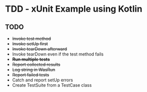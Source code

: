 # TDD - xUnit Example using Kotlin

## TODO

- ~~Invoke test method~~
- ~~Invoke setUp first~~
- ~~Invoke tearDown afterward~~
- Invoke tearDown even if the test method fails
- ~~**Run multiple tests**~~
- ~~Report collected results~~
- ~~Log string in WasRun~~
- ~~Report failed tests~~
- Catch and report setUp errors
- Create TestSuite from a TestCase class